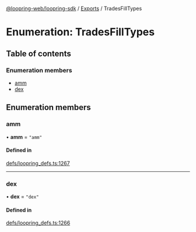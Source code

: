 [@loopring-web/loopring-sdk](../README.md) / [Exports](../modules.md) / TradesFillTypes

# Enumeration: TradesFillTypes

## Table of contents

### Enumeration members

- [amm](TradesFillTypes.md#amm)
- [dex](TradesFillTypes.md#dex)

## Enumeration members

### amm

• **amm** = `"amm"`

#### Defined in

[defs/loopring_defs.ts:1267](https://github.com/Loopring/loopring_sdk/blob/1b21a8d/src/defs/loopring_defs.ts#L1267)

___

### dex

• **dex** = `"dex"`

#### Defined in

[defs/loopring_defs.ts:1266](https://github.com/Loopring/loopring_sdk/blob/1b21a8d/src/defs/loopring_defs.ts#L1266)
